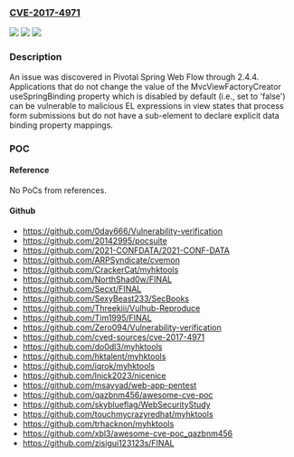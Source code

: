 ### [CVE-2017-4971](https://cve.mitre.org/cgi-bin/cvename.cgi?name=CVE-2017-4971)
![](https://img.shields.io/static/v1?label=Product&message=Spring%20Web%20Flow&color=blue)
![](https://img.shields.io/static/v1?label=Version&message=n%2Fa&color=blue)
![](https://img.shields.io/static/v1?label=Vulnerability&message=Data%20Binding%20Expression%20Vulnerability%20in%20Spring%20Web%20Flow&color=brighgreen)

### Description

An issue was discovered in Pivotal Spring Web Flow through 2.4.4. Applications that do not change the value of the MvcViewFactoryCreator useSpringBinding property which is disabled by default (i.e., set to 'false') can be vulnerable to malicious EL expressions in view states that process form submissions but do not have a sub-element to declare explicit data binding property mappings.

### POC

#### Reference
No PoCs from references.

#### Github
- https://github.com/0day666/Vulnerability-verification
- https://github.com/20142995/pocsuite
- https://github.com/2021-CONFDATA/2021-CONF-DATA
- https://github.com/ARPSyndicate/cvemon
- https://github.com/CrackerCat/myhktools
- https://github.com/NorthShad0w/FINAL
- https://github.com/Secxt/FINAL
- https://github.com/SexyBeast233/SecBooks
- https://github.com/Threekiii/Vulhub-Reproduce
- https://github.com/Tim1995/FINAL
- https://github.com/Zero094/Vulnerability-verification
- https://github.com/cved-sources/cve-2017-4971
- https://github.com/do0dl3/myhktools
- https://github.com/hktalent/myhktools
- https://github.com/iqrok/myhktools
- https://github.com/lnick2023/nicenice
- https://github.com/msayyad/web-app-pentest
- https://github.com/qazbnm456/awesome-cve-poc
- https://github.com/skyblueflag/WebSecurityStudy
- https://github.com/touchmycrazyredhat/myhktools
- https://github.com/trhacknon/myhktools
- https://github.com/xbl3/awesome-cve-poc_qazbnm456
- https://github.com/zisigui123123s/FINAL

